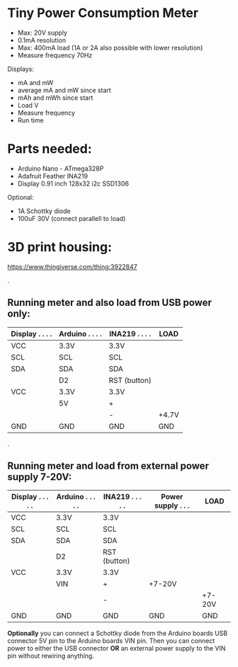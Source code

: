 # Tiny Power Consumption Meter

- Max: 20V supply
- 0.1mA resolution
- Max: 400mA load (1A or 2A also possible with lower resolution)
- Measure frequency 70Hz


Displays:

- mA and mW
- average mA and mW since start
- mAh and mWh since start
- Load V
- Measure frequency
- Run time

# Parts needed: 

- Arduino Nano - ATmega328P
- Adafruit Feather INA219
- Display 0.91 inch 128x32 i2c SSD1306

Optional:
- 1A Schottky diode
- 100uF 30V (connect parallell to load)
  
# 3D print housing: 
  
https://www.thingiverse.com/thing:3922847  
  
  
.  
## __Running meter and also load from USB power only:__
  
| Display . . . . 	| Arduino . . . . 	| INA219 . . . . 	| LOAD   	|
|-----------------	|-----------------	|----------------	|--------	|
| VCC             	| 3.3V            	| 3.3V           	|        	|
| SCL             	| SCL             	| SCL            	|        	|
| SDA             	| SDA             	| SDA            	|        	|
|                 	| D2              	| RST (button)   	|        	|
| VCC             	| 3.3V            	| 3.3V           	|        	|
|                 	| 5V              	| +              	|        	|
|                 	|                 	| -              	| +4.7V 	|
| GND             	| GND             	| GND            	| GND    	|
  
.  
## __Running meter and load from external power supply 7-20V:__
  
| Display . . . . . 	| Arduino . . . . . 	| INA219 . . . . . 	| Power supply . . .	| LOAD    	|
|-----------------	|-----------------	|----------------	|--------------------------	|---------	|
| VCC             	| 3.3V            	| 3.3V           	|                          	|         	|
| SCL             	| SCL             	| SCL            	|                          	|         	|
| SDA             	| SDA             	| SDA            	|                          	|         	|
|                 	| D2              	| RST (button)   	|                          	|         	|
| VCC             	| 3.3V            	| 3.3V           	|                          	|         	|
|                    	| VIN             	| +              	| +7-20V                  	|         	|
|                 	|                 	| -              	|                          	| +7-20V 	|
| GND             	| GND             	| GND            	| GND                      	| GND     	|
  
__Optionally__ you can connect a Schottky diode from the Arduino boards USB connector 5V pin to the Arduino boards VIN pin. Then you can connect power to either the USB connector __OR__ an external power supply to the VIN pin without rewiring anything.
